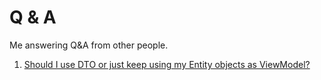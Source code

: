 # Q & A #

Me answering Q&amp;A from other people.

1. [Should I use DTO or just keep using my Entity objects as ViewModel?](Me_on_DTO_Usage.md)
